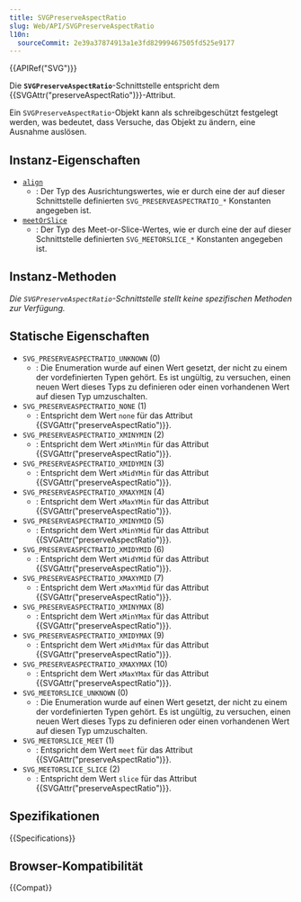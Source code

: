 ```yaml
---
title: SVGPreserveAspectRatio
slug: Web/API/SVGPreserveAspectRatio
l10n:
  sourceCommit: 2e39a37874913a1e3fd82999467505fd525e9177
---
```


{{APIRef("SVG")}}

Die **`SVGPreserveAspectRatio`**-Schnittstelle entspricht dem {{SVGAttr("preserveAspectRatio")}}-Attribut.

Ein `SVGPreserveAspectRatio`-Objekt kann als schreibgeschützt festgelegt werden, was bedeutet, dass Versuche, das Objekt zu ändern, eine Ausnahme auslösen.

## Instanz-Eigenschaften

- [`align`](/de/docs/Web/API/SVGPreserveAspectRatio/align)
  - : Der Typ des Ausrichtungswertes, wie er durch eine der auf dieser Schnittstelle definierten `SVG_PRESERVEASPECTRATIO_*` Konstanten angegeben ist.
- [`meetOrSlice`](/de/docs/Web/API/SVGPreserveAspectRatio/meetOrSlice)
  - : Der Typ des Meet-or-Slice-Wertes, wie er durch eine der auf dieser Schnittstelle definierten `SVG_MEETORSLICE_*` Konstanten angegeben ist.

## Instanz-Methoden

_Die `SVGPreserveAspectRatio`-Schnittstelle stellt keine spezifischen Methoden zur Verfügung._

## Statische Eigenschaften

- `SVG_PRESERVEASPECTRATIO_UNKNOWN` (0)
  - : Die Enumeration wurde auf einen Wert gesetzt, der nicht zu einem der vordefinierten Typen gehört. Es ist ungültig, zu versuchen, einen neuen Wert dieses Typs zu definieren oder einen vorhandenen Wert auf diesen Typ umzuschalten.
- `SVG_PRESERVEASPECTRATIO_NONE` (1)
  - : Entspricht dem Wert `none` für das Attribut {{SVGAttr("preserveAspectRatio")}}.
- `SVG_PRESERVEASPECTRATIO_XMINYMIN` (2)
  - : Entspricht dem Wert `xMinYMin` für das Attribut {{SVGAttr("preserveAspectRatio")}}.
- `SVG_PRESERVEASPECTRATIO_XMIDYMIN` (3)
  - : Entspricht dem Wert `xMidYMin` für das Attribut {{SVGAttr("preserveAspectRatio")}}.
- `SVG_PRESERVEASPECTRATIO_XMAXYMIN` (4)
  - : Entspricht dem Wert `xMaxYMin` für das Attribut {{SVGAttr("preserveAspectRatio")}}.
- `SVG_PRESERVEASPECTRATIO_XMINYMID` (5)
  - : Entspricht dem Wert `xMinYMid` für das Attribut {{SVGAttr("preserveAspectRatio")}}.
- `SVG_PRESERVEASPECTRATIO_XMIDYMID` (6)
  - : Entspricht dem Wert `xMidYMid` für das Attribut {{SVGAttr("preserveAspectRatio")}}.
- `SVG_PRESERVEASPECTRATIO_XMAXYMID` (7)
  - : Entspricht dem Wert `xMaxYMid` für das Attribut {{SVGAttr("preserveAspectRatio")}}.
- `SVG_PRESERVEASPECTRATIO_XMINYMAX` (8)
  - : Entspricht dem Wert `xMinYMax` für das Attribut {{SVGAttr("preserveAspectRatio")}}.
- `SVG_PRESERVEASPECTRATIO_XMIDYMAX` (9)
  - : Entspricht dem Wert `xMidYMax` für das Attribut {{SVGAttr("preserveAspectRatio")}}.
- `SVG_PRESERVEASPECTRATIO_XMAXYMAX` (10)
  - : Entspricht dem Wert `xMaxYMax` für das Attribut {{SVGAttr("preserveAspectRatio")}}.
- `SVG_MEETORSLICE_UNKNOWN` (0)
  - : Die Enumeration wurde auf einen Wert gesetzt, der nicht zu einem der vordefinierten Typen gehört. Es ist ungültig, zu versuchen, einen neuen Wert dieses Typs zu definieren oder einen vorhandenen Wert auf diesen Typ umzuschalten.
- `SVG_MEETORSLICE_MEET` (1)
  - : Entspricht dem Wert `meet` für das Attribut {{SVGAttr("preserveAspectRatio")}}.
- `SVG_MEETORSLICE_SLICE` (2)
  - : Entspricht dem Wert `slice` für das Attribut {{SVGAttr("preserveAspectRatio")}}.

## Spezifikationen

{{Specifications}}

## Browser-Kompatibilität

{{Compat}}
